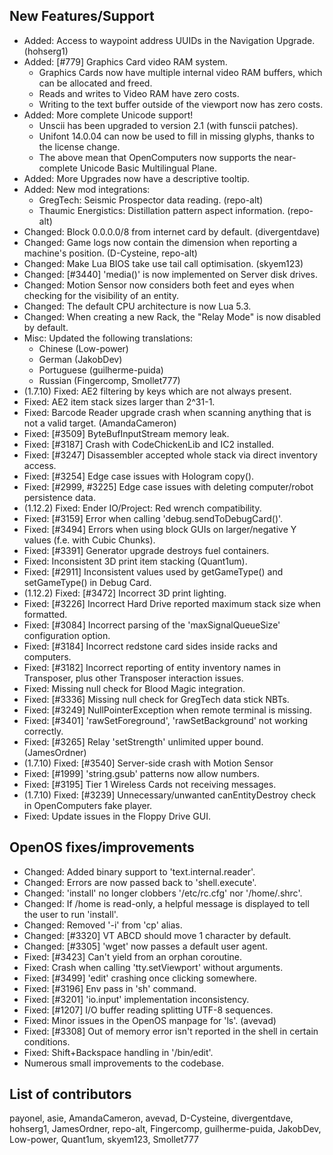 ## New Features/Support

* Added: Access to waypoint address UUIDs in the Navigation Upgrade. (hohserg1)
* Added: [#779] Graphics Card video RAM system.
  - Graphics Cards now have multiple internal video RAM buffers, which can be allocated and freed.
  - Reads and writes to Video RAM have zero costs.
  - Writing to the text buffer outside of the viewport now has zero costs.
* Added: More complete Unicode support!
  - Unscii has been upgraded to version 2.1 (with funscii patches).
  - Unifont 14.0.04 can now be used to fill in missing glyphs, thanks to the license change.
  - The above mean that OpenComputers now supports the near-complete Unicode Basic Multilingual Plane.
* Added: More Upgrades now have a descriptive tooltip.
* Added: New mod integrations:
  - GregTech: Seismic Prospector data reading. (repo-alt)
  - Thaumic Energistics: Distillation pattern aspect information. (repo-alt)
* Changed: Block 0.0.0.0/8 from internet card by default. (divergentdave)
* Changed: Game logs now contain the dimension when reporting a machine's position. (D-Cysteine, repo-alt)
* Changed: Make Lua BIOS take use tail call optimisation. (skyem123)
* Changed: [#3440] 'media()' is now implemented on Server disk drives.
* Changed: Motion Sensor now considers both feet and eyes when checking for the visibility of an entity.
* Changed: The default CPU architecture is now Lua 5.3.
* Changed: When creating a new Rack, the "Relay Mode" is now disabled by default.
* Misc: Updated the following translations:
  - Chinese (Low-power)
  - German (JakobDev)
  - Portuguese (guilherme-puida)
  - Russian (Fingercomp, Smollet777)
* (1.7.10) Fixed: AE2 filtering by keys which are not always present.
* Fixed: AE2 item stack sizes larger than 2^31-1.
* Fixed: Barcode Reader upgrade crash when scanning anything that is not a valid target. (AmandaCameron)
* Fixed: [#3509] ByteBufInputStream memory leak.
* Fixed: [#3187] Crash with CodeChickenLib and IC2 installed.
* Fixed: [#3247] Disassembler accepted whole stack via direct inventory access.
* Fixed: [#3254] Edge case issues with Hologram copy().
* Fixed: [#2999, #3225] Edge case issues with deleting computer/robot persistence data.
* (1.12.2) Fixed: Ender IO/Project: Red wrench compatibility.
* Fixed: [#3159] Error when calling 'debug.sendToDebugCard()'.
* Fixed: [#3494] Errors when using block GUIs on larger/negative Y values (f.e. with Cubic Chunks).
* Fixed: [#3391] Generator upgrade destroys fuel containers.
* Fixed: Inconsistent 3D print item stacking (Quant1um).
* Fixed: [#2911] Inconsistent values used by getGameType() and setGameType() in Debug Card.
* (1.12.2) Fixed: [#3472] Incorrect 3D print lighting.
* Fixed: [#3226] Incorrect Hard Drive reported maximum stack size when formatted.
* Fixed: [#3084] Incorrect parsing of the 'maxSignalQueueSize' configuration option.
* Fixed: [#3184] Incorrect redstone card sides inside racks and computers.
* Fixed: [#3182] Incorrect reporting of entity inventory names in Transposer, plus other Transposer interaction issues.
* Fixed: Missing null check for Blood Magic integration.
* Fixed: [#3336] Missing null check for GregTech data stick NBTs.
* Fixed: [#3249] NullPointerException when remote terminal is missing.
* Fixed: [#3401] 'rawSetForeground', 'rawSetBackground' not working correctly.
* Fixed: [#3265] Relay 'setStrength' unlimited upper bound. (JamesOrdner)
* (1.7.10) Fixed: [#3540] Server-side crash with Motion Sensor
* Fixed: [#1999] 'string.gsub' patterns now allow numbers.
* Fixed: [#3195] Tier 1 Wireless Cards not receiving messages.
* (1.7.10) Fixed: [#3239] Unnecessary/unwanted canEntityDestroy check in OpenComputers fake player.
* Fixed: Update issues in the Floppy Drive GUI.

## OpenOS fixes/improvements

* Changed: Added binary support to 'text.internal.reader'.
* Changed: Errors are now passed back to 'shell.execute'.
* Changed: 'install' no longer clobbers '/etc/rc.cfg' nor '/home/.shrc'.
* Changed: If /home is read-only, a helpful message is displayed to tell the user to run 'install'.
* Changed: Removed '-i' from 'cp' alias.
* Changed: [#3320] VT ABCD should move 1 character by default.
* Changed: [#3305] 'wget' now passes a default user agent.
* Fixed: [#3423] Can't yield from an orphan coroutine.
* Fixed: Crash when calling 'tty.setViewport' without arguments.
* Fixed: [#3499] 'edit' crashing once clicking somewhere.
* Fixed: [#3196] Env pass in 'sh' command.
* Fixed: [#3201] 'io.input' implementation inconsistency.
* Fixed: [#1207] I/O buffer reading splitting UTF-8 sequences.
* Fixed: Minor issues in the OpenOS manpage for 'ls'. (avevad) 
* Fixed: [#3308] Out of memory error isn't reported in the shell in certain conditions.
* Fixed: Shift+Backspace handling in '/bin/edit'.
* Numerous small improvements to the codebase.

## List of contributors

payonel, asie,
AmandaCameron, avevad,
D-Cysteine,
divergentdave, hohserg1,
JamesOrdner, repo-alt,
Fingercomp, guilherme-puida,
JakobDev, Low-power,
Quant1um, skyem123,
Smollet777
